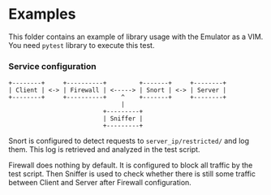 # Examples

This folder contains an example of library usage with the Emulator as a VIM.
You need `pytest` library to execute this test.

### Service configuration

```
+--------+     +----------+         +-------+     +--------+
| Client | <-> | Firewall | <-----> | Snort | <-> | Server |
+--------+     +----------+    ^    +-------+     +--------+
                               |
                          +---------+
                          | Sniffer |
                          +---------+
```

Snort is configured to detect requests to `server_ip/restricted/` and log them. This log is retrieved and analyzed in the test script.

Firewall does nothing by default. It is configured to block all traffic by the test script. Then Sniffer is used to check whether there is still some traffic between Client and Server after Firewall configuration.

